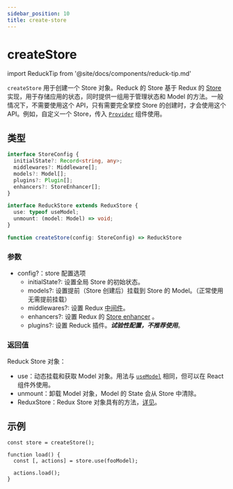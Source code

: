 ```yaml
---
sidebar_position: 10
title: create-store
---
```


# createStore

import ReduckTip from '@site/docs/components/reduck-tip.md'

<ReduckTip />


`createStore` 用于创建一个 Store 对象。Reduck 的 Store 基于 Redux 的 [Store](https://redux.js.org/api/store) 实现，用于存储应用的状态，同时提供一组用于管理状态和 Model 的方法。一般情况下，不需要使用这个 API，只有需要完全掌控 Store 的创建时，才会使用这个 API。例如，自定义一个 Store，传入 [`Provider`](./Provider.md) 组件使用。


## 类型

```ts
interface StoreConfig {
  initialState?: Record<string, any>;
  middlewares?: Middleware[];
  models?: Model[];
  plugins?: Plugin[];
  enhancers?: StoreEnhancer[];
}

interface ReduckStore extends ReduxStore {
  use: typeof useModel;
  unmount: (model: Model) => void;
}

function createStore(config: StoreConfig) => ReduckStore
```

### 参数

- config?：store 配置选项
  - initialState?: 设置全局 Store 的初始状态。
  - models?: 设置提前（Store 创建后）挂载到 Store 的 Model。（正常使用无需提前挂载）
  - middlewares?: 设置 Redux [中间件](https://redux.js.org/understanding/thinking-in-redux/glossary#middleware)。
  - enhancers?: 设置 Redux 的 [Store enhancer](https://redux.js.org/understanding/thinking-in-redux/glossary#store-enhancer) 。
  - plugins?: 设置 Reduck 插件。***试验性配置，不推荐使用***。

### 返回值

Reduck Store 对象：

- use：动态挂载和获取 Model 对象。用法与 [`useModel`](./use-model.md) 相同，但可以在 React 组件外使用。
- unmount：卸载 Model 对象，Model 的 State 会从 Store 中清除。
- ReduxStore：Redux Store 对象具有的方法，[详见](https://redux.js.org/tutorials/fundamentals/part-4-store#redux-store)。


## 示例
```tsx
const store = createStore();

function load() {
  const [, actions] = store.use(fooModel);

  actions.load();
}
```
